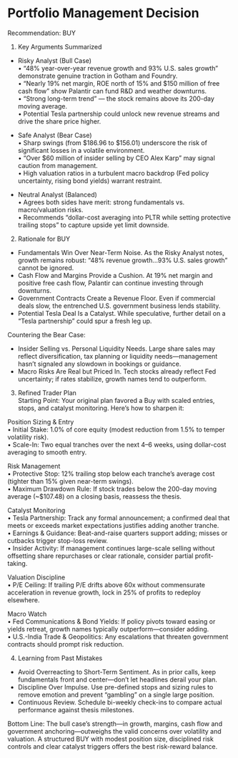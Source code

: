 # Portfolio Management Decision

Recommendation: BUY

1. Key Arguments Summarized  
- Risky Analyst (Bull Case)  
  • “48% year-over-year revenue growth and 93% U.S. sales growth” demonstrate genuine traction in Gotham and Foundry.  
  • “Nearly 19% net margin, ROE north of 15% and $150 million of free cash flow” show Palantir can fund R&D and weather downturns.  
  • “Strong long-term trend” — the stock remains above its 200-day moving average.  
  • Potential Tesla partnership could unlock new revenue streams and drive the share price higher.  

- Safe Analyst (Bear Case)  
  • Sharp swings (from $186.96 to $156.01) underscore the risk of significant losses in a volatile environment.  
  • “Over $60 million of insider selling by CEO Alex Karp” may signal caution from management.  
  • High valuation ratios in a turbulent macro backdrop (Fed policy uncertainty, rising bond yields) warrant restraint.

- Neutral Analyst (Balanced)  
  • Agrees both sides have merit: strong fundamentals vs. macro/valuation risks.  
  • Recommends “dollar-cost averaging into PLTR while setting protective trailing stops” to capture upside yet limit downside.  

2. Rationale for BUY  
- Fundamentals Win Over Near-Term Noise. As the Risky Analyst notes, growth remains robust: “48% revenue growth…93% U.S. sales growth” cannot be ignored.  
- Cash Flow and Margins Provide a Cushion. At 19% net margin and positive free cash flow, Palantir can continue investing through downturns.  
- Government Contracts Create a Revenue Floor. Even if commercial deals slow, the entrenched U.S. government business lends stability.  
- Potential Tesla Deal Is a Catalyst. While speculative, further detail on a “Tesla partnership” could spur a fresh leg up.  

Countering the Bear Case:  
- Insider Selling vs. Personal Liquidity Needs. Large share sales may reflect diversification, tax planning or liquidity needs—management hasn’t signaled any slowdown in bookings or guidance.  
- Macro Risks Are Real but Priced In. Tech stocks already reflect Fed uncertainty; if rates stabilize, growth names tend to outperform.  

3. Refined Trader Plan  
Starting Point: Your original plan favored a Buy with scaled entries, stops, and catalyst monitoring. Here’s how to sharpen it:

Position Sizing & Entry  
• Initial Stake: 1.0% of core equity (modest reduction from 1.5% to temper volatility risk).  
• Scale-In: Two equal tranches over the next 4–6 weeks, using dollar-cost averaging to smooth entry.

Risk Management  
• Protective Stop: 12% trailing stop below each tranche’s average cost (tighter than 15% given near-term swings).  
• Maximum Drawdown Rule: If stock trades below the 200-day moving average (~$107.48) on a closing basis, reassess the thesis.

Catalyst Monitoring  
• Tesla Partnership: Track any formal announcement; a confirmed deal that meets or exceeds market expectations justifies adding another tranche.  
• Earnings & Guidance: Beat-and-raise quarters support adding; misses or cutbacks trigger stop-loss review.  
• Insider Activity: If management continues large-scale selling without offsetting share repurchases or clear rationale, consider partial profit-taking.

Valuation Discipline  
• P/E Ceiling: If trailing P/E drifts above 60x without commensurate acceleration in revenue growth, lock in 25% of profits to redeploy elsewhere.  

Macro Watch  
• Fed Communications & Bond Yields: If policy pivots toward easing or yields retreat, growth names typically outperform—consider adding.  
• U.S.-India Trade & Geopolitics: Any escalations that threaten government contracts should prompt risk reduction.

4. Learning from Past Mistakes  
- Avoid Overreacting to Short-Term Sentiment. As in prior calls, keep fundamentals front and center—don’t let headlines derail your plan.  
- Discipline Over Impulse. Use pre-defined stops and sizing rules to remove emotion and prevent “gambling” on a single large position.  
- Continuous Review. Schedule bi-weekly check-ins to compare actual performance against thesis milestones.

Bottom Line: The bull case’s strength—in growth, margins, cash flow and government anchoring—outweighs the valid concerns over volatility and valuation. A structured BUY with modest position size, disciplined risk controls and clear catalyst triggers offers the best risk-reward balance.